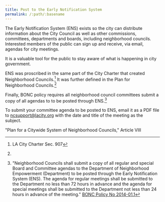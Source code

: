 ```yaml
---
title: Post to the Early Notification System
permalink: /:path/:basename
---
```


The Early Notification System (ENS) exists so the city can distribute
information about the City Council as well as other commissions, committees,
departments and boards, including neighborhood councils. Interested members of
the public can sign up and receive, via email, agendas for city meetings.

It is a valuable tool for the public to stay aware of what is happening
in city government.

ENS was proscribed in the same part of the City Charter that created
Neighborhood Councils.[^plansec907] It was further defined in the Plan for
Neighborhood Councils.[^planart8]

Finally, BONC policy requires all neighborhood council committees submit a copy
of all agendas to to be posted through ENS.[^bonc2014011]

To submit your committee agenda to be posted to ENS, email it as a PDF file to
ncsupport@lacity.org with the date and title of the meeting as the subject.

[^bonc2014011]:
      "Neighborhood Councils shall submit a copy of all regular and special
      Board and Committee agendas to the Department of Neighborhood Empowerment
      (Department) to be posted through the Early Notification System (ENS). The
      agenda for regular meetings shall be submitted to the Department no less
      than 72 hours in advance and the agenda for special meetings shall be
      submitted to the Department not less than 24 hours in advance of the
      meeting." [BONC Policy No
      2014-01.1](https://empowerla.org/wp-content/uploads/2012/03/NC-AGENDA-POSTING-REQUIREMENTS_2014-01.1_revised-08-18-14.pdf)

[^plansec907]:
    LA City Charter Sec. 907

[^planart8]:
  "Plan for a Citywide System of Neighborhood Councils," Article VIII
